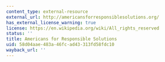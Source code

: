```yaml
---
content_type: external-resource
external_url: http://americansforresponsiblesolutions.org/
has_external_license_warning: true
license: https://en.wikipedia.org/wiki/All_rights_reserved
status: ''
title: Americans for Responsible Solutions
uid: 58d04aae-483a-46fc-ad43-313fd58fdc10
wayback_url: ''
---
```

